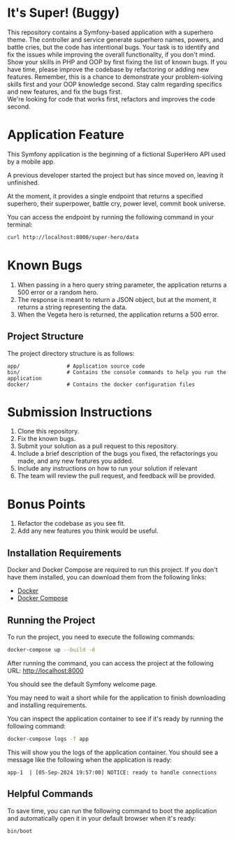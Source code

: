 # It's Super! (Buggy)
This repository contains a Symfony-based application with a superhero theme.
The controller and service generate superhero names, powers, and battle cries, but the code has intentional bugs.
Your task is to identify and fix the issues while improving the overall functionality, if you don't mind.
Show your skills in PHP and OOP by first fixing the list of known bugs. If you have time, please improve
the codebase by refactoring or adding new features. Remember, this is a chance to demonstrate your problem-solving skills 
first and your OOP knowledge second. Stay calm regarding specifics and new features, and fix the bugs first.  
We're looking for code that works first, refactors and improves the code second.

# Application Feature 
This Symfony application is the beginning of a fictional SuperHero API used by a mobile app. 

A previous developer started the project but has since moved on, leaving it unfinished.

At the moment, it provides a single endpoint that returns a specified superhero, their superpower, battle cry,
power level, commit book universe. 

You can access the endpoint by running the following command in your terminal:

```bash
curl http://localhost:8000/super-hero/data
```

# Known Bugs

1. When passing in a hero query string parameter, the application returns a 500 error or a random hero.
2. The response is meant to return a JSON object, but at the moment, it returns a string representing the data. 
3. When the Vegeta hero is returned, the application returns a 500 error.

## Project Structure
The project directory structure is as follows:

```
app/               # Application source code
bin/               # Contains the console commands to help you run the application
docker/            # Contains the docker configuration files
```

# Submission Instructions

1. Clone this repository. 
2. Fix the known bugs.
3. Submit your solution as a pull request to this repository.
4. Include a brief description of the bugs you fixed, the refactorings you made, and any new features you added.
5. Include any instructions on how to run your solution if relevant 
6. The team will review the pull request, and feedback will be provided.

# Bonus Points
1. Refactor the codebase as you see fit.
2. Add any new features you think would be useful.

## Installation Requirements

Docker and Docker Compose are required to run this project. If you don't have them installed, you can download them from the following links:

- [Docker](https://docs.docker.com/get-docker/)
- [Docker Compose](https://docs.docker.com/compose/install/)


## Running the Project

To run the project, you need to execute the following commands:

```bash
docker-compose up --build -d
```

After running the command, you can access the project at the following URL: [http://localhost:8000](http://localhost:8000)

You should see the default Symfony welcome page.

You may need to wait a short while for the application to finish downloading and installing requirements. 

You can inspect the application container to see if it's ready by running the following command:

```bash
docker-compose logs -f app
```

This will show you the logs of the application container. You should see a message like the following when the application is ready:

```
app-1  | [05-Sep-2024 19:57:00] NOTICE: ready to handle connections
```

## Helpful Commands

To save time, you can run the following command to boot the application and automatically open it in your default browser
when it's ready: 

```bash
bin/boot
```

